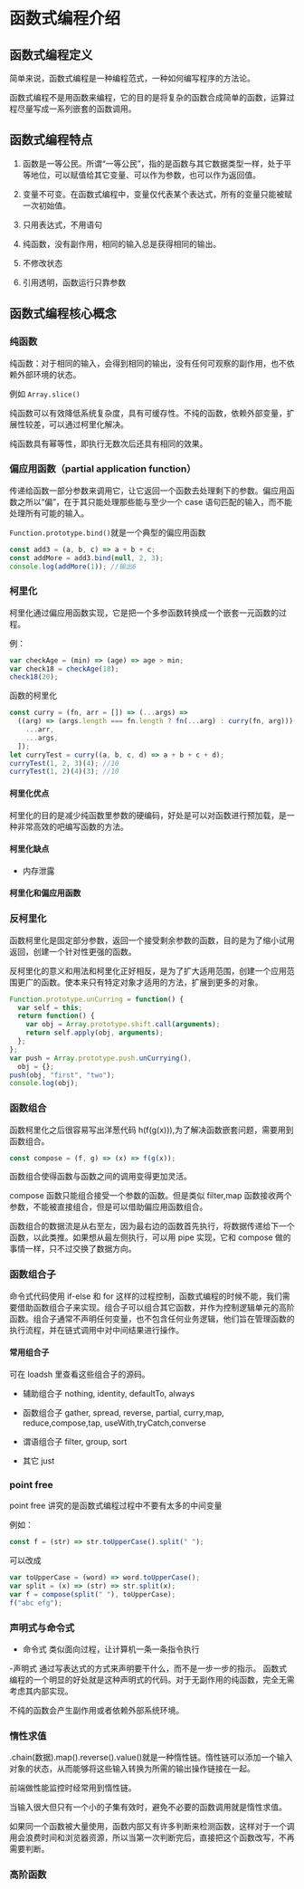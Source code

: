 # 函数式编程介绍

## 函数式编程定义

简单来说，函数式编程是一种编程范式，一种如何编写程序的方法论。

函数式编程不是用函数来编程，它的目的是将复杂的函数合成简单的函数，运算过程尽量写成一系列嵌套的函数调用。

## 函数式编程特点

1. 函数是一等公民。所谓“一等公民”，指的是函数与其它数据类型一样，处于平等地位，可以赋值给其它变量、可以作为参数，也可以作为返回值。

2. 变量不可变。在函数式编程中，变量仅代表某个表达式，所有的变量只能被赋一次初始值。

3. 只用表达式，不用语句

4. 纯函数，没有副作用，相同的输入总是获得相同的输出。

5. 不修改状态

6. 引用透明，函数运行只靠参数

## 函数式编程核心概念

### 纯函数

纯函数：对于相同的输入，会得到相同的输出，没有任何可观察的副作用，也不依赖外部环境的状态。

例如 `Array.slice()`

纯函数可以有效降低系统复杂度，具有可缓存性。不纯的函数，依赖外部变量，扩展性较差，可以通过柯里化解决。

纯函数具有幂等性，即执行无数次后还具有相同的效果。

### 偏应用函数（partial application function）

传递给函数一部分参数来调用它，让它返回一个函数去处理剩下的参数。偏应用函数之所以“偏”，在于其只能处理那些能与至少一个 case 语句匹配的输入，而不能处理所有可能的输入。

`Function.prototype.bind()`就是一个典型的偏应用函数

```javascript
const add3 = (a, b, c) => a + b + c;
const addMore = add3.bind(null, 2, 3);
console.log(addMore(1)); //输出6
```

### 柯里化

柯里化通过偏应用函数实现，它是把一个多参函数转换成一个嵌套一元函数的过程。

例：

```javascript
var checkAge = (min) => (age) => age > min;
var check18 = checkAge(18);
check18(20);
```

函数的柯里化

```javascript
const curry = (fn, arr = []) => (...args) =>
  ((arg) => (args.length === fn.length ? fn(...arg) : curry(fn, arg)))([
    ...arr,
    ...args,
  ]);
let curryTest = curry((a, b, c, d) => a + b + c + d);
curryTest(1, 2, 3)(4); //10
curryTest(1, 2)(4)(3); //10
```

#### 柯里化优点

柯里化的目的是减少纯函数里参数的硬编码，好处是可以对函数进行预加载，是一种非常高效的吧编写函数的方法。

#### 柯里化缺点

- 内存泄露

#### 柯里化和偏应用函数

### 反柯里化

函数柯里化是固定部分参数，返回一个接受剩余参数的函数，目的是为了缩小试用返回，创建一个针对性更强的函数。

反柯里化的意义和用法和柯里化正好相反，是为了扩大适用范围，创建一个应用范围更广的函数。使本来只有特定对象才适用的方法，扩展到更多的对象。

```javascript
Function.prototype.unCurring = function() {
  var self = this;
  return function() {
    var obj = Array.prototype.shift.call(arguments);
    return self.apply(obj, arguments);
  };
};
var push = Array.prototype.push.unCurrying(),
  obj = {};
push(obj, "first", "two");
console.log(obj);
```

### 函数组合

函数柯里化之后很容易写出洋葱代码 h(f(g(x))),为了解决函数嵌套问题，需要用到函数组合。

```javascript
const compose = (f, g) => (x) => f(g(x));
```

函数组合使得函数与函数之间的调用变得更加灵活。

compose 函数只能组合接受一个参数的函数。但是类似 filter,map 函数接收两个参数，不能被直接组合，但是可以借助偏应用函数组合。

函数组合的数据流是从右至左，因为最右边的函数首先执行，将数据传递给下一个函数，以此类推。如果想从最左侧执行，可以用 pipe 实现，它和 compose 做的事情一样，只不过交换了数据方向。

### 函数组合子

命令式代码使用 if-else 和 for 这样的过程控制，函数式编程的时候不能，我们需要借助函数组合子来实现。组合子可以组合其它函数，并作为控制逻辑单元的高阶函数。组合子通常不声明任何变量，也不包含任何业务逻辑，他们旨在管理函数的执行流程，并在链式调用中对中间结果进行操作。

#### 常用组合子

可在 loadsh 里查看这些组合子的源码。

- 辅助组合子
  nothing, identity, defaultTo, always

- 函数组合子
  gather, spread, reverse, partial, curry,map, reduce,compose,tap, useWith,tryCatch,converse

- 谓语组合子
  filter, group, sort

- 其它
  just

### point free

point free 讲究的是函数式编程过程中不要有太多的中间变量

例如：

```javascript
const f = (str) => str.toUpperCase().split(" ");
```

可以改成

```javascript
var toUpperCase = (word) => word.toUpperCase();
var split = (x) => (str) => str.split(x);
var f = compose(split(" "), toUpperCase);
f("abc efg");
```

### 声明式与命令式
- 命令式
类似面向过程，让计算机一条一条指令执行

-声明式
通过写表达式的方式来声明要干什么，而不是一步一步的指示。
函数式编程的一个明显的好处就是这种声明式的代码。对于无副作用的纯函数，完全无需考虑其内部实现。

不纯的函数会产生副作用或者依赖外部系统环境。


### 惰性求值
.chain(数据).map().reverse().value()就是一种惰性链。惰性链可以添加一个输入对象的状态，从而能够将这些输入转换为所需的输出操作链接在一起。

前端做性能监控时经常用到惰性链。

当输入很大但只有一个小的子集有效时，避免不必要的函数调用就是惰性求值。

如果同一个函数被大量使用，函数内部又有许多判断来检测函数，这样对于一个调用会浪费时间和浏览器资源，所以当第一次判断完后，直接把这个函数改写，不再需要判断。


### 高阶函数






